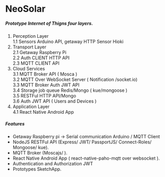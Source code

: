 # NeoSolar

##### Prototype Internet of Thigns four layers.

1. Perception Layer  
  1.1 Sensors Arduino API, getaway HTTP Sensor Hioki  
2. Transport Layer  
  2.1 Getaway Raspberry Pi  
  2.2 Auth CLIENT HTTP API  
  2.3 MQTT CLIENT API  
3. Cloud Services   
  3.1 MQTT Broker API ( Mosca )  
  3.2 MQTT Over WebSocket Server ( Notification /socket.io)  
  3.3 MQTT Broker Auth JWT API   
  3.4 Storage job queue Redis/Mongo ( kue/mongoose )  
  3.5 RESTFul HTTP API/Mongo  
  3.6 Auth JWT API ( Users and Devices )  
4.  Application Layer   
  4.1 React Native Android App  

##### Features

+ Getaway Raspberry pi -> Serial communication Arduino / MQTT Client 
+ NodeJS RESTFul API (Express/ JWT/ PassportJS/ Connect-Roles/ Mongoose/ kue).
+ MQTT Broker (Moscajs/ ).
+ React Native Android App ( react-native-paho-mqtt over websocket ).
+ Authentication and Authorization JWT
+ Prototypes SketchApp.
